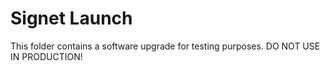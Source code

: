 # Signet Launch

This folder contains a software upgrade for testing purposes.
DO NOT USE IN PRODUCTION!
